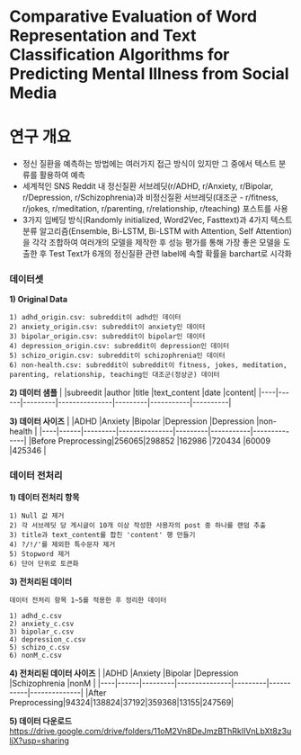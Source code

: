 # Comparative Evaluation of Word Representation and Text Classification Algorithms for Predicting Mental Illness from Social Media

# 연구 개요
- 정신 질환을 예측하는 방법에는 여러가지 접근 방식이 있지만 그 중에서 텍스트 분류를 활용하여 예측  
- 세계적인 SNS Reddit 내 정신질환 서브레딧(r/ADHD, r/Anxiety, r/Bipolar, r/Depression, r/Schizophrenia)과 비정신질환 서브레딧(대조군 - r/fitness, r/jokes, r/meditation, r/parenting, r/relationship, r/teaching) 포스트를 사용  
- 3가지 임베딩 방식(Randomly initialized, Word2Vec, Fasttext)과 4가지 텍스트 분류 알고리즘(Ensemble, Bi-LSTM, Bi-LSTM with Attention, Self Attention)을 각각 조합하여 여러개의 모델을 제작한 후 성능 평가를 통해 가장 좋은 모델을 도출한 후 Test Text가 6개의 정신질환 관련 label에 속할 확률을 barchart로 시각화   


### 데이터셋 

**1) Original Data**
```
1) adhd_origin.csv: subreddit이 adhd인 데이터   
2) anxiety_origin.csv: subreddit이 anxiety인 데이터     
3) bipolar_origin.csv: subreddit이 bipolar인 데이터   
4) depression_origin.csv: subreddit이 depression인 데이터
5) schizo_origin.csv: subreddit이 schizophrenia인 데이터
6) non-health.csv: subreddit이 subreddit이 fitness, jokes, meditation, parenting, relationship, teaching인 대조군(정상군) 데이터
```
**2) 데이터 샘플**
| 	 |subreedit	|author	|title	|text_content	|date	|content|
|----|------|---------|---------------|---------|-----------|----------|   

**3) 데이터 사이즈**
| 	 |ADHD	|Anxiety	|Bipolar	|Depression	|Depression	|non-health    |
|----|------|---------|---------------|---------|-----------|--------------|
|Before Preprocessing|256065|298852   |162986	|720434	|60009	|425346	|  


### 데이터 전처리

**1) 데이터 전처리 항목**
```
1) Null 값 제거
2) 각 서브레딧 당 게시글이 10개 이상 작성한 사용자의 post 중 하나를 랜덤 추출
3) title과 text_content를 합친 'content' 행 만들기
4) ?/!/'를 제외한 특수문자 제거
5) Stopword 제거
6) 단어 단위로 토큰화
```
**3) 전처리된 데이터**
```
데이터 전처리 항목 1~5를 적용한 후 정리한 데이터

1) adhd_c.csv 
2) anxiety_c.csv   
3) bipolar_c.csv 
4) depression_c.csv
5) schizo_c.csv
6) nonM_c.csv
```


**4) 전처리된 데이터 사이즈**
| 	 |ADHD	|Anxiety	|Bipolar	|Depression	|Schizophrenia	|nonM    |
|----|------|---------|---------------|---------|-----------|--------------|
|After Preprocessing|94324|138824|37192|359368|13155|247569|

**5) 데이터 다운로드**
https://drive.google.com/drive/folders/11oM2Vn8DeJmzBThRklIVnLbXt8z3uljX?usp=sharing


